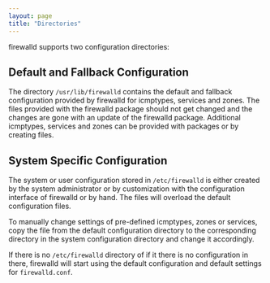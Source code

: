 ```yaml
---
layout: page
title: "Directories"
---
```


firewalld supports two configuration directories:

## Default and Fallback Configuration

The directory `/usr/lib/firewalld` contains the default and fallback configuration provided by firewalld for icmptypes, services and zones. The files provided with the firewalld package should not get changed and the changes are gone with an update of the firewalld package. Additional icmptypes, services and zones can be provided with packages or by creating files.

## System Specific Configuration

The system or user configuration stored in `/etc/firewalld` is either created by the system administrator or by customization with the configuration interface of firewalld or by hand. The files will overload the default configuration files.

To manually change settings of pre-defined icmptypes, zones or services, copy the file from the default configuration directory to the corresponding directory in the system configuration directory and change it accordingly.

If there is no `/etc/firewalld` directory of if it there is no configuration in there, firewalld will start using the default configuration and default settings for `firewalld.conf`.
